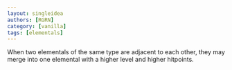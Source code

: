 ```yaml
---
layout: singleidea
authors: [RGRN]
category: [vanilla]
tags: [elementals]
---
```

When two elementals of the same type are adjacent to each other, they may merge into one elemental with a higher level and higher hitpoints.
